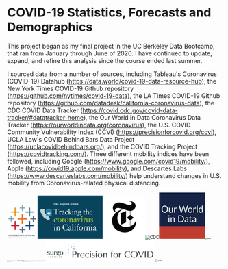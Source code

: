 # COVID-19 Statistics, Forecasts and Demographics

This project began as my final project in the UC Berkeley Data Bootcamp, that ran from January through June of 2020.  I have continued to update, expand, and refine this analysis since the course ended last summer.

I sourced data from a number of sources, including Tableau's Coronavirus (COVID-19) Datahub (https://data.world/covid-19-data-resource-hub), the New York Times COVID-19 Github repository (https://github.com/nytimes/covid-19-data), the LA Times COVID-19 Github repository (https://github.com/datadesk/california-coronavirus-data), the CDC COVID Data Tracker (https://covid.cdc.gov/covid-data-tracker/#datatracker-home), the Our World in Data Coronavirus Data Tracker (https://ourworldindata.org/coronavirus), the U.S. COVID Community Vulnerability Index (CCVI) (https://precisionforcovid.org/ccvi), UCLA Law's COVID Behind Bars Data Project (https://uclacovidbehindbars.org/), and the COVID Tracking Project (https://covidtracking.com/).  Three different mobility indices have been followed, including Google (https://www.google.com/covid19/mobility/), Apple (https://covid19.apple.com/mobility), and Descartes Labs (https://www.descarteslabs.com/mobility/) help understand changes in U.S. mobility from Coronavirus-related physical distancing.

<img src=".\images\covid-19-datahub.JPG" alt="covid-19-datahub" style="zoom:20%;" /><img src=".\images\latimes.png" alt="latimes" style="zoom:18%;" /><img src=".\images\nyt.png" alt="nyt" style="zoom:50%;" /><img src="C:\Users\Doug Smith\Corona\covid_crunching\images\CDC.jpg" alt="CDC" style="zoom:70%;" /><img src=".\images\our_world_in_data.jpg" alt="our_world_in_data" style="zoom: 30%;" /><img src="C:\Users\Doug Smith\Corona\covid_crunching\images\apple.JPG" alt="apple" style="zoom:25%;" /><img src="C:\Users\Doug Smith\Corona\covid_crunching\images\google-corona-960x540.png" alt="google-corona-960x540" style="zoom:20%;" /><img src="C:\Users\Doug Smith\Corona\covid_crunching\images\apple.JPG" alt="apple" style="zoom:25%;" /><img src="C:\Users\Doug Smith\Corona\covid_crunching\images\DL_Logo_Color_Black_With_Wordmark.png" alt="DL_Logo_Color_Black_With_Wordmark" style="zoom:15%;" /><img src=".\images\precision-logo.4dd54723.png" alt="precision-logo.4dd54723" style="zoom:25%;" /><img src="C:\Users\Doug Smith\Corona\covid_crunching\images\ucla.JPG" alt="ucla" style="zoom:35%;" /> 